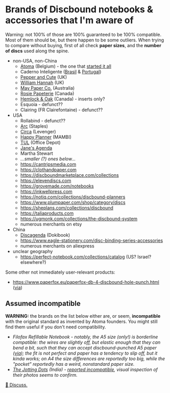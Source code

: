 # Brands of Discbound notebooks & accessories that I'm aware of

Warning: not 100% of those are 100% guaranteed to be 100% compatible.
Most of them should be, but there happen to be some outliers.
When trying to compare without buying,
first of all check **paper sizes**,
and the **number of discs** used along the spine.

- non-USA, non-China
  - [Atoma](https://atoma.be) (Belgium) - the one that [started it all](https://en.wikipedia.org/wiki/Disc-binding)
  - Caderno Inteligente ([Brasil](https://www.cadernointeligente.com.br) & [Portugal](https://cadernointeligente.pt))
  - [Pepper and Cute](https://www.pepperandcute.com) (UK)
  - [William Hannah](https://williamhannah.com) (UK)
  - [May Paper Co.](https://www.maypaperco.com/collections/discbound) (Australia)
  - [Rosie Papeterie](https://rosiepapeterie.com/apps/bundles/bundle/112179) (Canada)
  - [Hemlock & Oak](https://www.hemlockandoak.com/collections/planner-inserts) (Canada) - inserts only?
  - Esquoia - defunct??
  - Clairing (FR Clairefontaine) - defunct??
- USA
  - Rollabind - defunct??
  - [Arc](https://www.staples.com/sbd/cre/marketing/arc/index.html) (Staples)
  - [Circa](https://www.levenger.com/pages/circa) (Levenger)
  - [Happy Planner](https://thehappyplanner.com/) (MAMBI)
  - [TUL](https://www.officedepot.com/l/brand/tul) (Office Depot)
  - [Jane's Agenda](https://janesagenda.com)
  - Martha Stewart
  - _...smaller (?) ones below..._
  - https://cantripsmedia.com
  - https://clothandpaper.com
  - https://discboundmarketplace.com/collections
  - https://elevendiscs.com
  - https://grovemade.com/notebooks
  - https://inkwellpress.com
  - https://notiq.com/collections/discbound-planners
  - https://www.plumpaper.com/shop/category/discs
  - https://sheplans.com/collections/discbound
  - https://taliaproducts.com
  - https://ugmonk.com/collections/the-discbound-system
  - numerous merchants on etsy
- China
  - [Discagenda](https://dokibook.com/Discagenda-c46.html) (Dokibook)
  - https://www.eagle-stationery.com/disc-binding-series-accessories
  - numerous merchants on aliexpress
- unclear geography
  - https://perfect-notebook.com/collections/catalog (US? Israel? elsewhere?)
 
Some other not immediately user-relevant products:
- https://www.paperfox.eu/paperfox-db-4-discbound-hole-punch.html ([via](https://old.reddit.com/r/Discbound/comments/1i8i68l/i_need_help_from_you_beautiful_people/m8vbkp9/))

## Assumed incompatible

**WARNING:** the brands on the list below either are, or seem,
**incompatible** with the original standard
as invented by Atoma founders.
You might still find them useful if you don't need compatibility.

- _Filofax Refillable Notebook - notably, the A5 size (only!) is borderline compatible: the wires are slightly off, but elastic enough that they can bend a bit, such that they can accept discbound-punched A5 paper ([via](https://youtu.be/s7sdfPmS2GY?feature=shared&t=845)); the fit is not perfect and paper has a tendency to slip off, but it kinda works; on A4 the size differences are reportedly too big, while the "pocket" reportedly has a weird, nonstandard paper size._
- _[The Jotting Dots](https://thejottingdots.com/collections/discbound-notebook) (India) - [reported incompatible](https://old.reddit.com/r/notebooks/comments/187c7qm/discbound_notebook/kbe79cr/), visual inspection of their photos seems to confirm._

[💬 Discuss.](https://merveilles.town/@akavel/113891742009177282)
